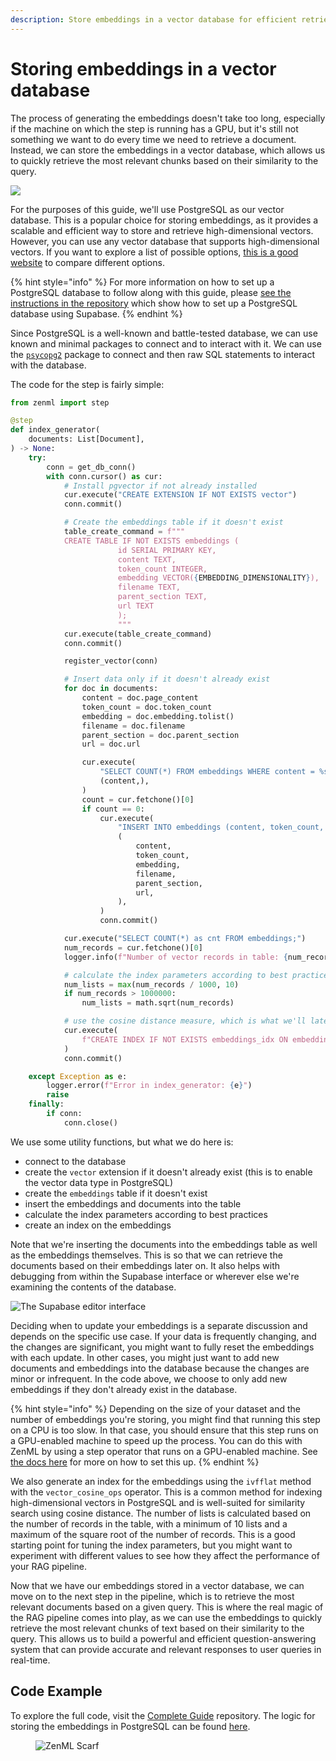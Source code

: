 ```yaml
---
description: Store embeddings in a vector database for efficient retrieval.
---
```


# Storing embeddings in a vector database

The process of generating the embeddings doesn't take too long, especially if the machine on which the step is running has a GPU, but it's still not something we want to do every time we need to retrieve a document. Instead, we can store the embeddings in a vector database, which allows us to quickly retrieve the most relevant chunks based on their similarity to the query.

![](../../../.gitbook/assets/rag-stage-3.png)

For the purposes of this guide, we'll use PostgreSQL as our vector database. This is a popular choice for storing embeddings, as it provides a scalable and efficient way to store and retrieve high-dimensional vectors. However, you can use any vector database that supports high-dimensional vectors. If you want to explore a list of possible options, [this is a good website](https://superlinked.com/vector-db-comparison/) to compare different options.

{% hint style="info" %}
For more information on how to set up a PostgreSQL database to follow along with this guide, please [see the instructions in the repository](https://github.com/zenml-io/zenml-projects/tree/main/llm-complete-guide) which show how to set up a PostgreSQL database using Supabase.
{% endhint %}

Since PostgreSQL is a well-known and battle-tested database, we can use known and minimal packages to connect and to interact with it. We can use the [`psycopg2`](https://www.psycopg.org/docs/) package to connect and then raw SQL statements to interact with the database.

The code for the step is fairly simple:

```python
from zenml import step

@step
def index_generator(
    documents: List[Document],
) -> None:
    try:
        conn = get_db_conn()
        with conn.cursor() as cur:
            # Install pgvector if not already installed
            cur.execute("CREATE EXTENSION IF NOT EXISTS vector")
            conn.commit()

            # Create the embeddings table if it doesn't exist
            table_create_command = f"""
            CREATE TABLE IF NOT EXISTS embeddings (
                        id SERIAL PRIMARY KEY,
                        content TEXT,
                        token_count INTEGER,
                        embedding VECTOR({EMBEDDING_DIMENSIONALITY}),
                        filename TEXT,
                        parent_section TEXT,
                        url TEXT
                        );
                        """
            cur.execute(table_create_command)
            conn.commit()

            register_vector(conn)

            # Insert data only if it doesn't already exist
            for doc in documents:
                content = doc.page_content
                token_count = doc.token_count
                embedding = doc.embedding.tolist()
                filename = doc.filename
                parent_section = doc.parent_section
                url = doc.url

                cur.execute(
                    "SELECT COUNT(*) FROM embeddings WHERE content = %s",
                    (content,),
                )
                count = cur.fetchone()[0]
                if count == 0:
                    cur.execute(
                        "INSERT INTO embeddings (content, token_count, embedding, filename, parent_section, url) VALUES (%s, %s, %s, %s, %s, %s)",
                        (
                            content,
                            token_count,
                            embedding,
                            filename,
                            parent_section,
                            url,
                        ),
                    )
                    conn.commit()

            cur.execute("SELECT COUNT(*) as cnt FROM embeddings;")
            num_records = cur.fetchone()[0]
            logger.info(f"Number of vector records in table: {num_records}")

            # calculate the index parameters according to best practices
            num_lists = max(num_records / 1000, 10)
            if num_records > 1000000:
                num_lists = math.sqrt(num_records)

            # use the cosine distance measure, which is what we'll later use for querying
            cur.execute(
                f"CREATE INDEX IF NOT EXISTS embeddings_idx ON embeddings USING ivfflat (embedding vector_cosine_ops) WITH (lists = {num_lists});"
            )
            conn.commit()

    except Exception as e:
        logger.error(f"Error in index_generator: {e}")
        raise
    finally:
        if conn:
            conn.close()
```

We use some utility functions, but what we do here is:

* connect to the database
* create the `vector` extension if it doesn't already exist (this is to enable the vector data type in PostgreSQL)
* create the `embeddings` table if it doesn't exist
* insert the embeddings and documents into the table
* calculate the index parameters according to best practices
* create an index on the embeddings

Note that we're inserting the documents into the embeddings table as well as the embeddings themselves. This is so that we can retrieve the documents based on their embeddings later on. It also helps with debugging from within the Supabase interface or wherever else we're examining the contents of the database.

![The Supabase editor interface](../../../.gitbook/assets/supabase-editor-interface.png)

Deciding when to update your embeddings is a separate discussion and depends on the specific use case. If your data is frequently changing, and the changes are significant, you might want to fully reset the embeddings with each update. In other cases, you might just want to add new documents and embeddings into the database because the changes are minor or infrequent. In the code above, we choose to only add new embeddings if they don't already exist in the database.

{% hint style="info" %}
Depending on the size of your dataset and the number of embeddings you're storing, you might find that running this step on a CPU is too slow. In that case, you should ensure that this step runs on a GPU-enabled machine to speed up the process. You can do this with ZenML by using a step operator that runs on a GPU-enabled machine. See [the docs here](https://docs.zenml.io/stacks/step-operators) for more on how to set this up.
{% endhint %}

We also generate an index for the embeddings using the `ivfflat` method with the `vector_cosine_ops` operator. This is a common method for indexing high-dimensional vectors in PostgreSQL and is well-suited for similarity search using cosine distance. The number of lists is calculated based on the number of records in the table, with a minimum of 10 lists and a maximum of the square root of the number of records. This is a good starting point for tuning the index parameters, but you might want to experiment with different values to see how they affect the performance of your RAG pipeline.

Now that we have our embeddings stored in a vector database, we can move on to the next step in the pipeline, which is to retrieve the most relevant documents based on a given query. This is where the real magic of the RAG pipeline comes into play, as we can use the embeddings to quickly retrieve the most relevant chunks of text based on their similarity to the query. This allows us to build a powerful and efficient question-answering system that can provide accurate and relevant responses to user queries in real-time.

## Code Example

To explore the full code, visit the [Complete Guide](https://github.com/zenml-io/zenml-projects/tree/main/llm-complete-guide) repository. The logic for storing the embeddings in PostgreSQL can be found [here](https://github.com/zenml-io/zenml-projects/tree/main/llm-complete-guide/steps/populate\_index.py).

<figure><img src="https://static.scarf.sh/a.png?x-pxid=f0b4f458-0a54-4fcd-aa95-d5ee424815bc" alt="ZenML Scarf"><figcaption></figcaption></figure>

